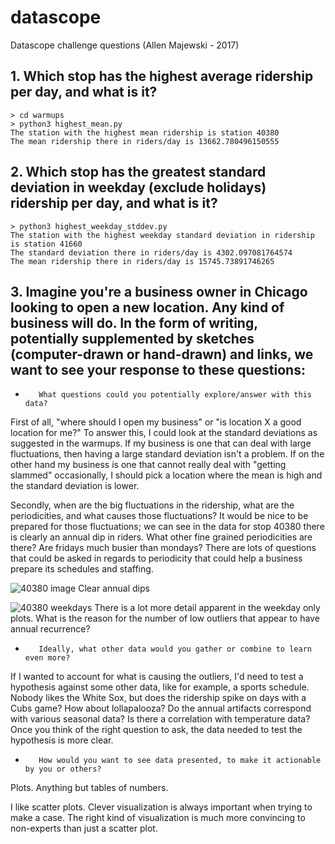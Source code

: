 # datascope
Datascope challenge questions
(Allen Majewski - 2017)

## 1. Which stop has the highest average ridership per day, and what is it?

    > cd warmups
    > python3 highest_mean.py
    The station with the highest mean ridership is station 40380
    The mean ridership there in riders/day is 13662.780496150555
    

## 2. Which stop has the greatest standard deviation in weekday (exclude holidays) ridership per day, and what is it?

    > python3 highest_weekday_stddev.py
    The station with the highest weekday standard deviation in ridership is station 41660
    The standard deviation there in riders/day is 4302.097081764574
    The mean ridership there in riders/day is 15745.73891746265     


## 3. Imagine you're a business owner in Chicago looking to open a new location. Any kind of business will do. In the form of writing, potentially supplemented by sketches (computer-drawn or hand-drawn) and links, we want to see your response to these questions: 

*        What questions could you potentially explore/answer with this data?

First of all, "where should I open my business" or "is location X a good location for me?"  To answer this, I could look at the standard deviations as suggested in the warmups.  If my business is one that can deal with large fluctuations, then having a large standard deviation isn't a problem.  If on the other hand my business is one that cannot really deal with "getting slammed" occasionally, I should pick a location where the mean is high and the standard deviation is lower.

Secondly, when are the big fluctuations in the ridership, what are the periodicities, and what causes those fluctuations?  It would be nice to be prepared for those fluctuations; we can see in the data for stop 40380 there is clearly an annual dip in riders. What other fine grained periodicities are there?  Are fridays much busier than mondays?  There are lots of questions that could be asked in regards to periodicity that could help a business prepare its schedules and staffing.


![40380 image]('https://github.com/Altoidnerd/datascope/blob/master/img/40380.png?raw=true')
Clear annual dips

![40380 weekdays]('https://github.com/Altoidnerd/datascope/blob/master/img/40380.png?raw=true')
There is a lot more detail apparent in the weekday only plots. What is the reason for the number of low outliers that appear to have annual recurrence? 


*        Ideally, what other data would you gather or combine to learn even more?

If I wanted to account for what is causing the outliers, I'd need to test a hypothesis against some other data, like for example, a sports schedule.  Nobody likes the White Sox, but does the ridership spike on days with a Cubs game?  How about lollapalooza? Do the annual artifacts correspond with various seasonal data?  Is there a correlation with temperature data? Once you think of the right question to ask, the data needed to test the hypothesis is more clear.

*        How would you want to see data presented, to make it actionable by you or others?

Plots. Anything but tables of numbers.

I like scatter plots.  Clever visualization is always important when trying to make a case.  The right kind of visualization is much more convincing to non-experts than just a scatter plot.



